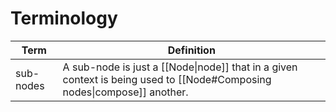 # Terminology

| Term      | Definition                                                                                                            |
| --------- | --------------------------------------------------------------------------------------------------------------------- |
| sub-nodes | A sub-node is just a [[Node\|node]] that in a given context is being used to [[Node#Composing nodes\|compose]] another. |
